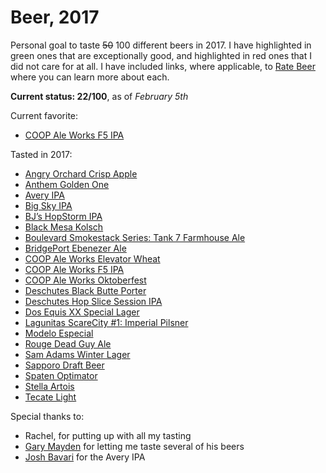 # Beer, 2017

Personal goal to taste ~~50~~ 100 different beers in 2017. I have highlighted in <span class="green">green</span> ones that are exceptionally good, and highlighted in <span class="red">red</span> ones that I did not care for at all.
I have included links, where applicable, to [Rate Beer](https://www.ratebeer.com/) where you can learn more about each.

<strong>Current status: 22/100</strong>, as of <i>February 5th</i>


Current favorite:

* <span class="green">[COOP Ale Works F5 IPA](https://www.ratebeer.com/beer/coop-ale-works-f5-ipa/120665/)</span>

Tasted in 2017:

* <span class="red">[Angry Orchard Crisp Apple](https://www.ratebeer.com/beer/angry-orchard-crisp-apple/155194/)</span>
* [Anthem Golden One](https://www.ratebeer.com/beer/anthem-golden-one/174969/)
* [Avery IPA](https://www.ratebeer.com/beer/avery-ipa/67/)
* [Big Sky IPA](https://www.ratebeer.com/beer/big-sky-ipa/35164/)
* [BJ’s HopStorm IPA](https://www.ratebeer.com/beer/bjs-hopstorm-ipa/172606/)
* [Black Mesa Kolsch](https://www.ratebeer.com/beer/black-mesa-kolsch/364874/)
* <span class="green">[Boulevard Smokestack Series: Tank 7 Farmhouse Ale](https://www.ratebeer.com/beer/boulevard-smokestack-series-tank-7-farmhouse-ale/102933/)</span>
* [BridgePort Ebenezer Ale](https://www.ratebeer.com/beer/bridgeport-ebenezer-ale/10485/)
* [COOP Ale Works Elevator Wheat](https://www.ratebeer.com/beer/coop-ale-works-elevator-wheat/315695/)
* <span class="green">[COOP Ale Works F5 IPA](https://www.ratebeer.com/beer/coop-ale-works-f5-ipa/120665/)</span>
* [COOP Ale Works Oktoberfest](https://www.ratebeer.com/beer/coop-ale-works-oktoberfest/108542/)
* <span class="green">[Deschutes Black Butte Porter](https://www.ratebeer.com/beer/deschutes-black-butte-porter/2125/)</span>
* [Deschutes Hop Slice Session IPA](https://www.beeradvocate.com/beer/profile/63/212089/)
* <span class="red">[Dos Equis XX Special Lager](https://www.ratebeer.com/beer/dos-equis-xx-special-lager/225/)</span>
* [Lagunitas ScareCity #1: Imperial Pilsner](https://www.ratebeer.com/beer/lagunitas-scarecity-1-imperial-pilsner/287387/)
* <span class="red">[Modelo Especial](https://www.ratebeer.com/beer/modelo-especial/744/)</span>
* <span class="green">[Rouge Dead Guy Ale](https://www.ratebeer.com/beer/rogue-dead-guy-ale/589/)</span>
* <span class="red">[Sam Adams Winter Lager](https://www.ratebeer.com/beer/samuel-adams-winter-lager/168/)</span>
* [Sapporo Draft Beer](https://www.ratebeer.com/beer/sapporo-draft-beer--premium-beer/729/)
* [Spaten Optimator](https://www.ratebeer.com/beer/spaten-optimator/2094/)
* <span class="red">[Stella Artois](https://www.ratebeer.com/beer/stella-artois/1478/)</span>
* <span class="red">[Tecate Light](https://www.ratebeer.com/beer/tecate-light/227/)</span>


Special thanks to:

* Rachel, for putting up with all my tasting
* [Gary Mayden](https://twitter.com/@gmayden) for letting me taste several of his beers
* [Josh Bavari](https://twitter.com/@jbavari) for the Avery IPA